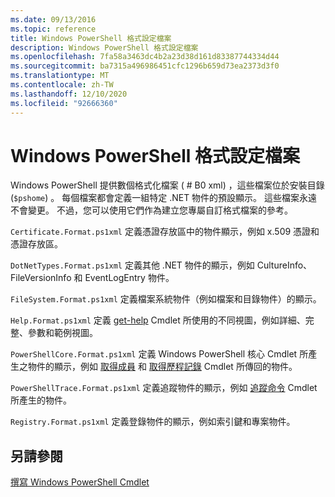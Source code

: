 ```yaml
---
ms.date: 09/13/2016
ms.topic: reference
title: Windows PowerShell 格式設定檔案
description: Windows PowerShell 格式設定檔案
ms.openlocfilehash: 7fa58a3463dc4b2a23d38d161d83387744334d44
ms.sourcegitcommit: ba7315a496986451cfc1296b659d73ea2373d3f0
ms.translationtype: MT
ms.contentlocale: zh-TW
ms.lasthandoff: 12/10/2020
ms.locfileid: "92666360"
---
```

# <a name="windows-powershell-formatting-files"></a>Windows PowerShell 格式設定檔案

Windows PowerShell 提供數個格式化檔案 ( # B0 xml) ，這些檔案位於安裝目錄 (`$pshome`) 。 每個檔案都會定義一組特定 .NET 物件的預設顯示。 這些檔案永遠不會變更。 不過，您可以使用它們作為建立您專屬自訂格式檔案的參考。

`Certificate.Format.ps1xml` 定義憑證存放區中的物件顯示，例如 x.509 憑證和憑證存放區。

`DotNetTypes.Format.ps1xml` 定義其他 .NET 物件的顯示，例如 CultureInfo、FileVersionInfo 和 EventLogEntry 物件。

`FileSystem.Format.ps1xml` 定義檔案系統物件（例如檔案和目錄物件）的顯示。

`Help.Format.ps1xml` 定義 [get-help](/powershell/module/Microsoft.PowerShell.Core/Get-Help) Cmdlet 所使用的不同視圖，例如詳細、完整、參數和範例視圖。

`PowerShellCore.Format.ps1xml` 定義 Windows PowerShell 核心 Cmdlet 所產生之物件的顯示，例如 [取得成員](/powershell/module/Microsoft.PowerShell.Utility/Get-Member) 和 [取得歷程記錄](/powershell/module/Microsoft.PowerShell.Core/Get-History) Cmdlet 所傳回的物件。

`PowerShellTrace.Format.ps1xml` 定義追蹤物件的顯示，例如 [追蹤命令](/powershell/module/Microsoft.PowerShell.Utility/Trace-Command) Cmdlet 所產生的物件。

`Registry.Format.ps1xml` 定義登錄物件的顯示，例如索引鍵和專案物件。

## <a name="see-also"></a>另請參閱

[撰寫 Windows PowerShell Cmdlet](../cmdlet/writing-a-windows-powershell-cmdlet.md)
